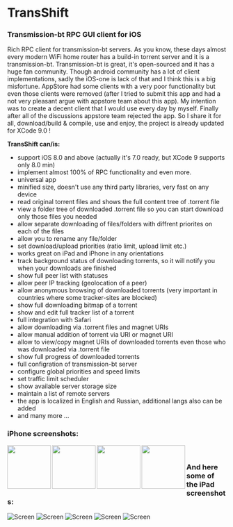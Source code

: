 # TransShift

### Transmission-bt RPC GUI client for iOS

Rich RPC client for transmission-bt servers.
As you know, these days almost every modern WiFi home router has a build-in torrent server and it is a transmission-bt. Transmission-bt is great, it's open-sourced and it has a huge fan community.
Though android community has a lot of client implementations, sadly the iOS-one is lack of that and I think this is a big misfortune. AppStore had some clients with a very poor functionality but even those clients were removed (after I tried to submit this app and had a not very pleasant argue with appstore team about this app). My intention was to create a decent client that I would use every day by myself. Finally after all of the discussions appstore team rejected the app. So I share it for all, download/build & compile, use and enjoy, the project is already updated for XCode 9.0 !

**TransShift can/is:**

- support iOS 8.0 and above (actually it's 7.0 ready, but XCode 9 supports only 8.0 min)
- implement almost 100% of RPC functionality and even more. 
- universal app
- minified size, doesn't use any third party libraries, very fast on any device
- read original torrent files and shows the full content tree of .torrent file
- view a folder tree of downloaded .torrent file so you can start download only those files you needed
- allow separate downloading of files/folders with diffrent priorites on each of the files
- allow you to rename any file/folder
- set download/upload priorities (ratio limit, upload limit etc.)
- works great on iPad and iPhone in any orientations
- track background status of downloading torrents, so it will notify you when your downloads are finished
- show full peer list with statuses 
- allow peer IP tracking (geolocation of a peer)
- allow anonymous browsing of downloaded torrents (very important in countries where some tracker-sites are blocked)
- show full downloading bitmap of a torrent
- show and edit  full tracker list of a torrent
- full integration with Safari
- allow downloading via .torrent files and magnet URIs
- allow manual addition of torrent via URI or magnet URI
- allow to view/copy magnet URIs of downloaded torrents even those who was downloaded via .torrent file
- show full progress of downloaded torrents
- full configration of transmission-bt server
- configure global priorities and speed limits
- set traffic limit scheduler
- show available server storage size
- maintain a list of remote servers
- the app is localized in English and Russian, additional langs also can be added
- and many more ...

### iPhone screenshots:

<img src="http://preview.ibb.co/k8YEqm/2017_10_21_16_20_46.png" width="100" align="left">
<img src="http://preview.ibb.co/kkd3i6/2017_10_21_16_21_15.png" width="100" align="left">
<img src="http://preview.ibb.co/hSHJGR/2017_10_21_16_21_48.png" width="100" align="left">
<img src="http://preview.ibb.co/nqPLVm/2017_10_21_16_24_17.png" width="100" align="left">

<br/>

### And here some of the iPad screenshots:

![Screen](https://preview.ibb.co/ebN7jQ/2017_09_25_11_58_49.png)
![Screen](https://preview.ibb.co/gCEyr5/2017_09_25_11_59_16.png)
![Screen](https://preview.ibb.co/i2ZL4Q/2017_09_25_12_00_10.png)
![Screen](https://preview.ibb.co/fy9WB5/2017_09_25_12_00_41.png)
![Screen](https://preview.ibb.co/ksD2Jk/2017_09_25_12_01_22.png)
